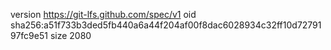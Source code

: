 version https://git-lfs.github.com/spec/v1
oid sha256:a51f733b3ded5fb440a6a44f204af00f8dac6028934c32ff10d7279197fc9e51
size 2080
